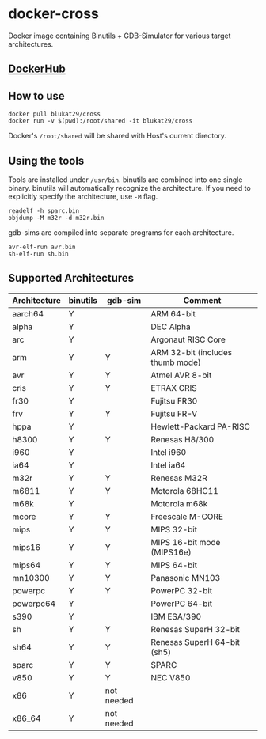 
# docker-cross

Docker image containing Binutils + GDB-Simulator for various target architectures.

## [DockerHub](https://hub.docker.com/r/blukat29/cross/)

## How to use

```
docker pull blukat29/cross
docker run -v $(pwd):/root/shared -it blukat29/cross
```

Docker's `/root/shared` will be shared with Host's current directory.

## Using the tools

Tools are installed under `/usr/bin`.
binutils are combined into one single binary. binutils will automatically recognize the architecture.
If you need to explicitly specify the architecture, use `-M` flag.

```
readelf -h sparc.bin
objdump -M m32r -d m32r.bin
```


gdb-sims are compiled into separate programs for each architecture.

```
avr-elf-run avr.bin
sh-elf-run sh.bin
```

## Supported Architectures

Architecture   | binutils   | gdb-sim     | Comment
-------------- | ---------- | ----------- | -------
aarch64        | Y          |             | ARM 64-bit
alpha          | Y          |             | DEC Alpha
arc            | Y          |             | Argonaut RISC Core
arm            | Y          | Y           | ARM 32-bit (includes thumb mode)
avr            | Y          | Y           | Atmel AVR 8-bit
cris           | Y          | Y           | ETRAX CRIS
fr30           | Y          |             | Fujitsu FR30
frv            | Y          | Y           | Fujitsu FR-V
hppa           | Y          |             | Hewlett-Packard PA-RISC
h8300          | Y          | Y           | Renesas H8/300
i960           | Y          |             | Intel i960
ia64           | Y          |             | Intel ia64
m32r           | Y          | Y           | Renesas M32R
m6811          | Y          | Y           | Motorola 68HC11
m68k           | Y          |             | Motorola m68k
mcore          | Y          | Y           | Freescale M-CORE
mips           | Y          | Y           | MIPS 32-bit
mips16         | Y          | Y           | MIPS 16-bit mode (MIPS16e)
mips64         | Y          | Y           | MIPS 64-bit
mn10300        | Y          | Y           | Panasonic MN103
powerpc        | Y          | Y           | PowerPC 32-bit
powerpc64      | Y          |             | PowerPC 64-bit
s390           | Y          |             | IBM ESA/390
sh             | Y          | Y           | Renesas SuperH 32-bit
sh64           | Y          | Y           | Renesas SuperH 64-bit (sh5)
sparc          | Y          | Y           | SPARC
v850           | Y          | Y           | NEC V850
x86            | Y          | not needed  |
x86\_64        | Y          | not needed  |
